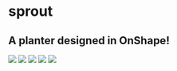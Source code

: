 # sprout

## A planter designed in OnShape!
![](https://cdn.hackclubber.dev/slackcdn/f2755516e37fbcca194bb583ed39d27e.png)
![](https://cdn.hackclubber.dev/slackcdn/c473f348bcc47db393ad4fdd1376c528.png)
![](https://cdn.hackclubber.dev/slackcdn/dd83a9ef427510737592f18df1c85c2b.png)
![](https://cdn.hackclubber.dev/slackcdn/12dcfccf5713a4dcf9e06b16f01e7a7e.png)
![](https://cdn.hackclubber.dev/slackcdn/1d473f5123ee4f1d44abef9c9908c57e.png)
